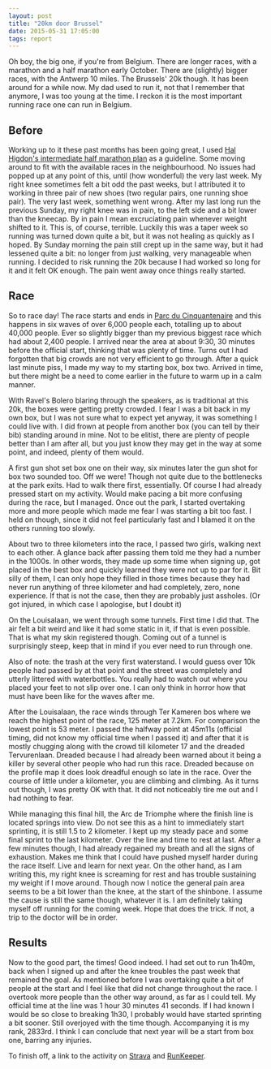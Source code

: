 ```yaml
---
layout: post
title: "20km door Brussel"
date: 2015-05-31 17:05:00
tags: report
---
```


Oh boy, the big one, if you're from Belgium. There are longer races, with a
marathon and a half marathon early October. There are (slightly) bigger races,
with the Antwerp 10 miles. The Brussels' 20k though. It has been around for a
while now. My dad used to run it, not that I remember that anymore, I was too
young at the time. I reckon it is the most important running race one can run
in Belgium.

## Before

Working up to it these past months has been going great, I used [Hal Higdon's
intermediate half marathon
plan](http://www.halhigdon.com/training/51132/Half-Marathon-Intermediate-Training-Program)
as a guideline. Some moving around to fit with the available races in the
neighbourhood. No issues had popped up at any point of this, until (how
wonderful) the very last week. My right knee sometimes felt a bit odd the past
weeks, but I attributed it to working in three pair of new shoes (two regular
pairs, one running shoe pair). The very last week, something went wrong. After
my last long run the previous Sunday, my right knee was in pain, to the left
side and a bit lower than the kneecap. By in pain I mean excruciating pain
whenever weight shifted to it. This is, of course, terrible. Luckily this was a
taper week so running was turned down quite a bit, but it was not healing as
quickly as I hoped. By Sunday morning the pain still crept up in the same way,
but it had lessened quite a bit: no longer from just walking, very manageable
when running. I decided to risk running the 20k because I had worked so long
for it and it felt OK enough. The pain went away once things really started.

## Race

So to race day! The race starts and ends in [Parc du
Cinquantenaire](https://en.wikipedia.org/wiki/Cinquantenaire) and this happens
in six waves of over 6,000 people each, totalling up to about 40,000 people.
Ever so slightly bigger than my previous biggest race which had about 2,400
people. I arrived near the area at about 9:30, 30 minutes before the official
start, thinking that was plenty of time. Turns out I had forgotten that big
crowds are not very efficient to go through. After a quick last minute piss, I
made my way to my starting box, box two. Arrived in time, but there might be a
need to come earlier in the future to warm up in a calm manner.

With Ravel's Bolero blaring through the speakers, as is traditional at this
20k, the boxes were getting pretty crowded. I fear I was a bit back in my own
box, but I was not sure what to expect yet anyway, it was something I could
live with. I did frown at people from another box (you can tell by their bib)
standing around in mine. Not to be elitist, there are plenty of people better
than I am after all, but you just know they may get in the way at some point,
and indeed, plenty of them would.

A first gun shot set box one on their way, six minutes later the gun shot for
box two sounded too. Off we were! Though not quite due to the bottlenecks at
the park exits. Had to walk there first, essentially. Of course I had already
pressed start on my activity. Would make pacing a bit more confusing during the
race, but I managed. Once out the park, I started overtaking more and more
people which made me fear I was starting a bit too fast. I held on though,
since it did not feel particularly fast and I blamed it on the others running
too slowly.

About two to three kilometers into the race, I passed two girls, walking next
to each other. A glance back after passing them told me they had a number in
the 1000s. In other words, they made up some time when signing up, got placed
in the best box and quickly learned they were not up to par for it. Bit silly
of them, I can only hope they filled in those times because they had never run
anything of three kilometer and had completely, zero, none experience. If that
is not the case, then they are probably just assholes. (Or got injured, in
which case I apologise, but I doubt it)

On the Louisalaan, we went through some tunnels. First time I did that. The air
felt a bit weird and like it had some static in it, if that is even possible.
That is what my skin registered though. Coming out of a tunnel is surprisingly
steep, keep that in mind if you ever need to run through one.

Also of note: the trash at the very first waterstand. I would guess over 10k
people had passed by at that point and the street was completely and utterly
littered with waterbottles. You really had to watch out where you placed your
feet to not slip over one. I can only think in horror how that must have been
like for the waves after me.

After the Louisalaan, the race winds through Ter Kameren bos where we reach the
highest point of the race, 125 meter at 7.2km. For comparison the lowest point
is 53 meter. I passed the halfway point at 45m11s (official timing, did not
know my official time when I passed it) and after that it is mostly chugging
along with the crowd till kilometer 17 and the dreaded Tervurenlaan. Dreaded
because I had already been warned about it being a killer by several other
people who had run this race. Dreaded because on the profile map it does look
dreadful enough so late in the race. Over the course of little under a
kilometer, you are climbing and climbing. As it turns out though, I was pretty
OK with that. It did not noticeably tire me out and I had nothing to fear.

While managing this final hill, the Arc de Triomphe where the finish line is
located springs into view. Do not see this as a hint to immediately start
sprinting, it is still 1.5 to 2 kilometer. I kept up my steady pace and some
final sprint to the last kilometer. Over the line and time to rest at last.
After a few minutes though, I had already regained my breath and all the signs
of exhaustion. Makes me think that I could have pushed myself harder during the
race itself. Live and learn for next year. On the other hand, as I am writing
this, my right knee is screaming for rest and has trouble sustaining my weight
if I move around. Though now I notice the general pain area seems to be a bit
lower than the knee, at the start of the shinbone. I assume the cause is still
the same though, whatever it is. I am definitely taking myself off running for
the coming week. Hope that does the trick. If not, a trip to the doctor will be
in order.

## Results

Now to the good part, the times! Good indeed. I had set out to run 1h40m, back
when I signed up and after the knee troubles the past week that remained the
goal. As mentioned before I was overtaking quite a bit of people at the start
and I feel like that did not change throughout the race. I overtook more people
than the other way around, as far as I could tell. My official time at the line
was 1 hour 30 minutes 41 seconds. If I had known I would be so close to
breaking 1h30, I probably would have started sprinting a bit sooner. Still
overjoyed with the time though. Accompanying it is my rank, 2833rd. I think I
can conclude that next year will be a start from box one, barring any injuries.

To finish off, a link to the activity on
[Strava](https://www.strava.com/activities/315497560) and
[RunKeeper](http://runkeeper.com/user/wardmuylaert/activity/582002809).
